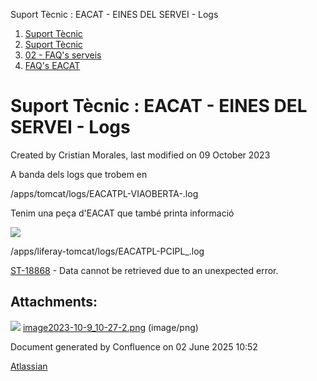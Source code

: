 Suport Tècnic : EACAT - EINES DEL SERVEI - Logs  

1.  [Suport Tècnic](index.html)
2.  [Suport Tècnic](13893782.html)
3.  [02 - FAQ's serveis](26313393.html)
4.  [FAQ's EACAT](28705559.html)

Suport Tècnic : EACAT - EINES DEL SERVEI - Logs
===============================================

Created by Cristian Morales, last modified on 09 October 2023

A banda dels logs que trobem en 

/apps/tomcat/logs/EACATPL-VIAOBERTA-.log

Tenim una peça d'EACAT que també printa informació

![](attachments/100008092/100008093.png)

/apps/liferay-tomcat/logs/EACATPL-PCIPL\_.log

  

  

  

  

  

[ST-18868](https://contacte.aoc.cat/browse/ST-18868?src=confmacro) - Data cannot be retrieved due to an unexpected error.

Attachments:
------------

![](images/icons/bullet_blue.gif) [image2023-10-9\_10-27-2.png](attachments/100008092/100008093.png) (image/png)  

Document generated by Confluence on 02 June 2025 10:52

[Atlassian](http://www.atlassian.com/)